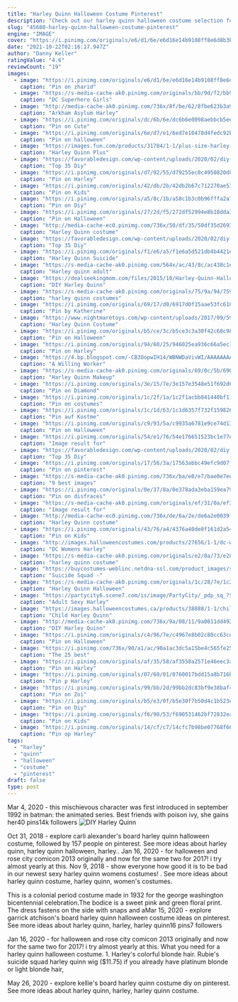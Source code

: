```yaml
---
title: "Harley Quinn Halloween Costume Pinterest"
description: "Check out our harley quinn halloween costume selection for the very best in unique or custom, handmade pieces from our costumes shops."
slug: "45680-harley-quinn-halloween-costume-pinterest"
engine: "IMAGE"
cover: "https://i.pinimg.com/originals/e6/d1/6e/e6d16e14b9108ff8e6d8b3b3aabc2e22.jpg"
date: "2021-10-22T02:16:17.947Z"
author: "Danny Keller"
ratingValue: "4.6"
reviewCount: "19"
images:
  - image: "https://i.pinimg.com/originals/e6/d1/6e/e6d16e14b9108ff8e6d8b3b3aabc2e22.jpg"
    caption: "Pin on zharid"
  - image: "https://s-media-cache-ak0.pinimg.com/originals/bb/9d/f2/bb9df28e261ad3b3cabafe5d9f19ca97.jpg"
    caption: "DC Superhero Girls"
  - image: "http://media-cache-ak0.pinimg.com/736x/8f/be/62/8fbe623b3a92ed1b39d670b328fabe77.jpg"
    caption: "Arkham Asylum Harley"
  - image: "https://i.pinimg.com/originals/dc/6b/6e/dc6b6e0098aebbcb5eec2255cd811a5a.jpg"
    caption: "Pin on Cute"
  - image: "https://i.pinimg.com/originals/6e/d7/e1/6ed7e10478d4fedc92b7c8f741ee60ab.jpg"
    caption: "Pin on halloween"
  - image: "https://images.fun.com/products/31784/1-1/plus-size-harley-quinn-costume.jpg"
    caption: "Harley Quinn Plus"
  - image: "https://favorabledesign.com/wp-content/uploads/2020/02/diy-harley-quinn-costume-for-kids-lovely-harley-quinn-suicide-squad-childs-costume-of-diy-harley-quinn-costume-for-kids-scaled.jpg"
    caption: "Top 35 Diy"
  - image: "https://i.pinimg.com/originals/d7/92/55/d79255ec0c4950820d839e34275c2b61.png"
    caption: "Pin on Harley"
  - image: "https://i.pinimg.com/originals/42/db/2b/42db2b67c712270ae531f1ba16bfe70d.jpg"
    caption: "Pin on Kids"
  - image: "https://i.pinimg.com/originals/a5/8c/1b/a58c1b3c0b96fffa2a780712123e5509.jpg"
    caption: "Pin on Diy"
  - image: "https://i.pinimg.com/originals/27/2d/f5/272df52994e8b18dda3ae8420b2e86d6.jpg"
    caption: "Pin on Halloween"
  - image: "http://media-cache-ec0.pinimg.com/736x/50/df/35/50df35d2693728aa3ce9d0f74ecfc752.jpg"
    caption: "Harley Quinn costume"
  - image: "https://favorabledesign.com/wp-content/uploads/2020/02/diy-harley-quinn-costume-for-kids-best-of-pin-on-halloween-of-diy-harley-quinn-costume-for-kids.jpg"
    caption: "Top 35 Diy"
  - image: "https://i.pinimg.com/originals/f1/e6/a5/f1e6a5d521db4b4421e994d6151f56aa.jpg"
    caption: "Harley Quinn Suicide"
  - image: "https://s-media-cache-ak0.pinimg.com/564x/ac/43/8c/ac438c1e7a06ce324057ee67f6981e84.jpg"
    caption: "Harley quinn adult"
  - image: "https://dealseekingmom.com/files/2015/10/Harley-Quinn-Halloween-Costume.jpg"
    caption: "DIY Harley Quinn"
  - image: "https://s-media-cache-ak0.pinimg.com/originals/75/9a/94/759a94ad13775b604fc1964c169de773.jpg"
    caption: "harley quinn costumes"
  - image: "https://i.pinimg.com/originals/69/17/d0/6917d0f15aae53fc6101d2765a68b73b.jpg"
    caption: "Pin by Katherine"
  - image: "https://www.nightmaretoys.com/wp-content/uploads/2017/09/59b089069474a.jpeg"
    caption: "Harley Quinn Costume"
  - image: "https://i.pinimg.com/originals/b5/ce/3c/b5ce3c3a30f42c68c98aacc25a33cc50.jpg"
    caption: "Pin on Halloween"
  - image: "https://i.pinimg.com/originals/94/60/25/946025ea936c66a5ec16d65b7fea3b32.jpg"
    caption: "Pin on Harley"
  - image: "https://4.bp.blogspot.com/-CB3OopwIH14/WBNWDaVivWI/AAAAAAAAC4o/V_DtxbfmzgI1YxJMlH3w99w5dYYHcX9eQCLcB/s1600/hall%2Bharley%2B12%2Bcopy.jpg"
    caption: "A Willing Worker"
  - image: "https://s-media-cache-ak0.pinimg.com/originals/69/0c/5b/690c5bd89ef69fe8cb0b3bbbd41a6ac3.jpg"
    caption: "Harley Quinn Makeup"
  - image: "https://i.pinimg.com/originals/3e/15/7e/3e157e3548e51f692d64aa479d4729d9.jpg"
    caption: "Pin on Diamond"
  - image: "https://i.pinimg.com/originals/1c/2f/1a/1c2f1acbb841440bf118780a85179bad.jpg"
    caption: "Pin on costumes"
  - image: "https://i.pinimg.com/originals/1c/1d/63/1c1d6357f732f159826697ac85585fe7.jpg"
    caption: "Pin auf Kostme"
  - image: "https://i.pinimg.com/originals/c9/93/5a/c9935a6781e9ce74d13836cd9bc21379.jpg"
    caption: "Pin on Halloween"
  - image: "https://i.pinimg.com/originals/54/e1/76/54e176651523bc1e77e411d7cda0a48b.jpg"
    caption: "Image result for"
  - image: "https://favorabledesign.com/wp-content/uploads/2020/02/diy-harley-quinn-costume-for-kids-unique-pin-on-costume-of-diy-harley-quinn-costume-for-kids-scaled.jpg"
    caption: "Top 35 Diy"
  - image: "https://i.pinimg.com/originals/17/56/3a/17563abbc49efc9d07f9d09a51e01c1a.jpg"
    caption: "Pin on pinterest"
  - image: "https://s-media-cache-ak0.pinimg.com/736x/ba/e0/e7/bae0e7eec8730b1f20fe266b1cd8c160.jpg"
    caption: "9 best images"
  - image: "https://i.pinimg.com/originals/0e/37/8a/0e378ada3eba159ea796ce1c176a9f12.jpg"
    caption: "Pin on disfraces"
  - image: "https://s-media-cache-ak0.pinimg.com/originals/ef/31/0a/ef310aebbb8cdd04361db9fd6cff8549.jpg"
    caption: "Image result for"
  - image: "http://media-cache-ec0.pinimg.com/736x/de/6a/2e/de6a2e0039fc6703b95c801b3543ee3e.jpg"
    caption: "Harley Quinn costume"
  - image: "https://i.pinimg.com/originals/43/76/a4/4376a40de0f161d2a54abc9cda2bb396.jpg"
    caption: "Pin on Kids"
  - image: "http://images.halloweencostumes.com/products/27656/1-1/dc-womens-harley-quinn-costume.jpg"
    caption: "DC Womens Harley"
  - image: "https://s-media-cache-ak0.pinimg.com/originals/e2/8a/73/e28a73cb3ba9ffdfc27ea0ac40e4455f.jpg"
    caption: "harley quinn costume"
  - image: "https://buycostumes-weblinc.netdna-ssl.com/product_images/suicide-squad-adult-harley-quinn-costume-kit/5ae9fb6a69702d22b801232e/zoom.jpg?c=1525283690"
    caption: "Suicide Squad -"
  - image: "https://s-media-cache-ak0.pinimg.com/originals/1c/28/7e/1c287e34a59ee7dfbeb9925645a89275.jpg"
    caption: "Harley Quinn Halloween"
  - image: "https://partycity6.scene7.com/is/image/PartyCity/_pdp_sq_?$_1000x1000_$&$product=PartyCity/P592659"
    caption: "Adult Sexy Harley"
  - image: "https://images.halloweencostumes.ca/products/38888/1-1/child-harley-quinn-jumpsuit-costume.jpg"
    caption: "Child Harley Quinn"
  - image: "http://media-cache-ak0.pinimg.com/736x/9a/08/11/9a0811dd492567754433399c9f28242f.jpg"
    caption: "DIY Harley Quinn"
  - image: "https://i.pinimg.com/originals/c4/96/7e/c4967e8b02c80cc63ce58fb6b4bd3259.jpg"
    caption: "Pin on Halloween"
  - image: "https://i.pinimg.com/736x/90/a1/ac/90a1ac3dc5a15be4c565fe25636430d1--costume-tutorial-tutu-costumes.jpg"
    caption: "The 25 best"
  - image: "https://i.pinimg.com/originals/af/35/58/af3558a2571e46eec3a93710d37b43c9.jpg"
    caption: "Pin on Harley"
  - image: "https://i.pinimg.com/originals/07/60/01/0760017bdd15a8b716b88473cc8f7733.jpg"
    caption: "Pin p Harley"
  - image: "https://i.pinimg.com/originals/99/bb/2d/99bb2dc83bf9e38baf46323507b6f956.jpg"
    caption: "Pin on Zoi"
  - image: "https://i.pinimg.com/originals/b5/e3/0f/b5e30f7b50d4c1b523e6a29b8eaccd13.jpg"
    caption: "Pin on Diy"
  - image: "https://i.pinimg.com/originals/f6/90/53/f690531462bf72832eadfc01ef726e69.jpg"
    caption: "Pin on Kids"
  - image: "https://i.pinimg.com/originals/14/cf/c7/14cfc7b98be07768f66598974b7584f9.png"
    caption: "Pin op Harley"
tags:
  - "harley"
  - "quinn"
  - "halloween"
  - "costume"
  - "pinterest"
draft: false
type: post
---
```


Mar 4, 2020 - this mischievous character was first introduced in september 1992 in batman: the animated series. Best friends with poison ivy, she gains her40 pins14k followers
![DIY Harley Quinn](https://dealseekingmom.com/files/2015/10/Harley-Quinn-Halloween-Costume.jpg "DIY Harley Quinn")

Oct 31, 2018 - explore carli alexander&#39;s board harley quinn halloween costume, followed by 157 people on pinterest. See more ideas about harley quinn, harley quinn halloween, harley.. Jan 16, 2020 - for halloween and rose city comicon 2013 originally and now for the same two for 2017! i try almost yearly at this. Nov 9, 2018 - show everyone how good it is to be bad in our newest sexy harley quinn womens costumes! . See more ideas about harley quinn costume, harley quinn, women&#39;s costumes.
<!--inArticleAds-->

<!--galleryOne-->

This is a colonial period costume made in 1932 for the george washington bicentennial celebration.The bodice is a sweet pink and green floral print. The dress fastens on the side with snaps and aMar 15, 2020 - explore garrick atchison's board harley quinn halloween costume ideas on pinterest. See more ideas about harley quinn, harley, harley quinn16 pins7 followers
<!--inArticleAds-->

<!--galleryTwo-->

Jan 16, 2020 - for halloween and rose city comicon 2013 originally and now for the same two for 2017! i try almost yearly at this. What you need for a harley quinn halloween costume. 1. Harley's colorful blonde hair. Rubie's suicide squad harley quinn wig ($11.75) if you already have platinum blonde or light blonde hair,
<!--galleryThree-->

May 26, 2020 - explore kellie's board harley quinn costume diy on pinterest. See more ideas about harley quinn, harley, harley quinn costume.